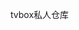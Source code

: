 tvbox私人仓库

<!---
youhuixia/youhuixia is a ✨ special ✨ repository because its `README.md` (this file) appears on your GitHub profile.
You can click the Preview link to take a look at your changes.
--->
